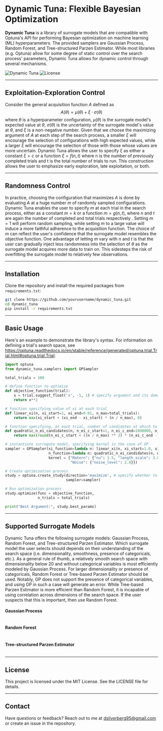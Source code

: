 # Dynamic Tuna: Flexible Bayesian Optimization

**Dynamic Tuna** is a library of surrogate models that are compatible with Optuna's API for performing Bayesian optimization on machine learning (ML) hyperparameters. The provided samplers are Gaussian Process, Random Forest, and Tree-structured Parzen Estimator. While most libraries (e.g. Optuna) allow for some degree of static control over the search process' parameters, Dynamic Tuna allows for dynamic control through several mechanisms.

![Dynamic Tuna](https://img.shields.io/badge/bayesian-optimization-blue.svg) ![License](https://img.shields.io/badge/license-MIT-green)

---

## Exploitation-Exploration Control

Consider the general acquisition function $A$ defined as $$A(\theta) = \mu(\theta) + \xi\cdot\sigma(\theta)$$ where $\theta$ is a hyperparameter configuration, $\mu(\theta)$ is the surrogate model's expected value at $\theta$, $\sigma(\theta)$ is the uncertainty of the surrogate model's value at $\theta$, and $\xi$ is a non-negative number. Given that we choose the maximizing argument of $A$ at each step of the search process, a smaller $\xi$ will encourage the selection of configurations with high expected values, while a larger $\xi$ will encourage the selection of those with those whose values are more uncertain. Dynamic Tuna allows the user to specify $\xi$ as either a constant $\xi = c$ or a function $\xi = f(n, t)$ where n is the number of previously completed trials and t is the total number of trials to run. This construction allows the user to emphasize early exploration, late exploitation, or both. 

---

## Randomness Control

In practice, choosing the configuration that maximizes $A$ is done by evaluating $A$ at a huge number $m$ of randomly sampled configurations. Dynamic Tuna enables the user to specify $m$ at each trial in the search process, either as a constant $m=k$ or a function $m=g(n, t)$, where $n$ and $t$ are again the number of completed and total trials respectively . Setting $m=1$ will perform random sampling, while setting $m$ to a large value will induce a more faithful adherence to the acquisition function. The choice of $m$ can reflect the user's confidence that the surrogate model resembles the objective function. One advantage of letting $m$ vary with $n$ and $t$ is that the user can gradually inject less randomness into the selection of $\theta$ as the surrogate model acquires more data to train on. This sidesteps the risk of overfitting the surrogate model to relatively few observations. 

---

## Installation

Clone the repository and install the required packages from `requirements.txt`:

```bash
git clone https://github.com/yourusername/dynamic_tuna.git
cd dynamic_tuna
pip install -r requirements.txt


```

---

## Basic Usage

Here's an example to demonstrate the library's syntax. For information on defining a trial's search space, see https://optuna.readthedocs.io/en/stable/reference/generated/optuna.trial.Trial.html#optuna.trial.Trial:

```python
import optuna
from dynamic_tuna.samplers import GPSampler

total_trials = 100

# define function to optimize
def objective_function(trial):
    x = trial.suggest_float('x', -1, 1) # specify argument and its domain
    return x**2

# function specifying value of xi at each trial
def linear_xi(n, xi_start=1, xi_end=0.01, n_max=total_trials):
    return max(xi_start + (xi_end - xi_start) * (n / n_max), 0)

# function specifying, at each trial, number of candidates at which to evaluate acquisition function
def quadratic_n_ei_candidates(n, n_ei_c_start=1, n_ei_c_end=1000000, n_max=total_trials):
    return max(round(n_ei_c_start + ((n / n_max) ** 2) * (n_ei_c_end - n_ei_c_start)), 1)

# instantiate surrogate model, specifying kernel in the case of GP
sampler = GPSampler(xi_function=lambda n: linear_xi(n, xi_start=1.0, xi_end=0.01, n_max=total_trials),
                    n_function=lambda n: quadratic_n_ei_candidates(n, n_ei_c_start=1, n_ei_c_end=1000, n_max=total_trials),
                    kernel = {"Matern": {"nu": 1.5, "length_scale": 3.0},
                              "Noise": {"noise_level": 2.0}})

# Create optimization process
study = optuna.create_study(direction='maximize', # specify whether to maximize or minimize objective function
                            sampler=sampler)

# Run optimization process
study.optimize(func = objective_function, 
               n_trials = total_trials)

print("Best Argument:", study.best_params)
```

---

## Supported Surrogate Models

Dynamic Tuna offers the following surrogate models: Gaussian Process, Random Forest, and Tree-structured Parzen Estimator. Which surrogate model the user selects should depends on their understanding of the search space (i.e. dimensionality, smoothness, presence of categoricals, etc.). As a general rule of thumb, a relatively smooth search space with dimensionality below 20 and without categorical variables is most efficiently modeled by Gaussian Process. For larger dimensionality or presence of categoricals, Random Forest or Tree-based Parzen Estimator should be used. Notably, GP does not support the presence of categorical variables, and using GP in such a case will generate an error. While Tree-based Parzen Estimator is more efficient than Random Forest, it is incapable of using correlation across dimensions of the search space. If the user suspects that this is important, then use Random Forest.


#### Gaussian Process

```python

```

#### Random Forest

```python

```

#### Tree-structured Parzen Estimator

```python

```

---

## License

This project is licensed under the MIT License. See the LICENSE file for details.

---

## Contact

Have questions or feedback? Reach out to me at dsilverberg95@gmail.com or create an issue in the repository.


